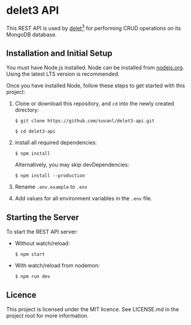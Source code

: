 # delet3 API

This REST API is used by [delet<sup>3</sup>](https://github.com/suvanl/delet3) for performing CRUD operations on its MongoDB database.

## Installation and Initial Setup
You must have Node.js installed. Node can be installed from [nodejs.org](https://nodejs.org/). Using the latest LTS version is recommended.

Once you have installed Node, follow these steps to get started with this project:
1. Clone or download this repository, and `cd` into the newly created directory:
    ```
    $ git clone https://github.com/suvanl/delet3-api.git
    ```

    ```
    $ cd delet3-api
    ```

2. Install all required dependencies:
    ```
    $ npm install
    ```

    Alternatively, you may skip devDependencies:
    ```
    $ npm install --production
    ```
3. Rename `.env.example` to `.env`
4. Add values for all environment variables in the `.env` file.

## Starting the Server
To start the REST API server:

- Without watch/reload:
    ```
    $ npm start
    ```

- With watch/reload from nodemon:
    ```
    $ npm run dev
    ```

## Licence
This project is licensed under the MIT licence. See LICENSE.md in the project root for more information.
